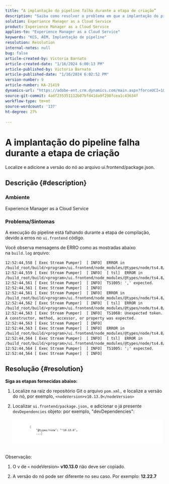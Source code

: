 ```yaml
---
title: “A implantação do pipeline falha durante a etapa de criação”
description: "Saiba como resolver o problema em que a implantação do pipeline falha na etapa de criação."
solution: Experience Manager as a Cloud Service
product: Experience Manager as a Cloud Service
applies-to: "Experience Manager as a Cloud Service"
keywords: "KCS, AEM, Implantação de pipeline"
resolution: Resolution
internal-notes: null
bug: false
article-created-by: Victoria Barnato
article-created-date: "1/16/2024 6:00:13 PM"
article-published-by: Victoria Barnato
article-published-date: "1/16/2024 6:02:52 PM"
version-number: 9
article-number: KA-21419
dynamics-url: "https://adobe-ent.crm.dynamics.com/main.aspx?forceUCI=1&pagetype=entityrecord&etn=knowledgearticle&id=97673214-99b4-ee11-a569-6045bd006704"
source-git-commit: 4adf235351112b07bfd41da9f298fcea1c43634f
workflow-type: tm+mt
source-wordcount: '137'
ht-degree: 27%

---
```


# A implantação do pipeline falha durante a etapa de criação


Localize e adicione a versão do nó ao arquivo ui.frontend/package.json.

## Descrição {#description}


### <b>Ambiente</b>

Experience Manager as a Cloud Service



### <b>Problema/Sintomas</b>

A execução do pipeline está falhando durante a etapa de compilação, devido a erros no `ui.frontend` código.

Você observa mensagens de ERRO como as mostradas abaixo na `build.log` arquivo:




```
12:52:44,558 [ Exec Stream Pumper]  [ INFO]  ERROR in /build_root/build/<program>/ui.frontend/node_modules/@types/node/ts4.8/util.d.ts
12:52:44,559 [ Exec Stream Pumper]  [ INFO]  [ tsl]  ERROR in /build_root/build/<program>/ui.frontend/node_modules/@types/node/ts4.8/util.d.ts(1485,42)
12:52:44,561 [ Exec Stream Pumper]  [ INFO]  TS1005: ',' expected.
12:52:44,561 [ Exec Stream Pumper]  [ INFO] 
12:52:44,561 [ Exec Stream Pumper]  [ INFO]  ERROR in /build_root/build/<program>/ui.frontend/node_modules/@types/node/ts4.8/util.d.ts
12:52:44,562 [ Exec Stream Pumper]  [ INFO]  [ tsl]  ERROR in /build_root/build/<program>/ui.frontend/node_modules/@types/node/ts4.8/util.d.ts(1485,44)
12:52:44,563 [ Exec Stream Pumper]  [ INFO]  TS1068: Unexpected token. A constructor, method, accessor, or property was expected.
12:52:44,563 [ Exec Stream Pumper]  [ INFO] 
12:52:44,563 [ Exec Stream Pumper]  [ INFO]  ERROR in /build_root/build/<program>/ui.frontend/node_modules/@types/node/ts4.8/util.d.ts
12:52:44,564 [ Exec Stream Pumper]  [ INFO]  [ tsl]  ERROR in /build_root/build/<program>/ui.frontend/node_modules/@types/node/ts4.8/util.d.ts(1485,57)
12:52:44,564 [ Exec Stream Pumper]  [ INFO]  TS1005: ';' expected.
12:52:44,564 [ Exec Stream Pumper]  [ INFO]
```



## Resolução {#resolution}

<b>Siga as etapas fornecidas abaixo:</b>
1. Localize na raiz do repositório Git o arquivo `pom.xml,` e localize a versão do nó, por exemplo, `<nodeVersion>v10.13.0</nodeVersion>`


2. Localizar `ui.frontend/package.json,` e adicionar o já presente `devDependencies` objeto: por exemplo, &quot;devDependencies&quot;:

   ![](assets/007186ff-51eb-ed11-a7c6-6045bd006e5a.png)



<br>Observação:<br>


1. O v de `<` nodeVersion`>` <b>v10.13.0</b> não deve ser copiado.


2. A versão do nó pode ser diferente no seu caso. Por exemplo: <b>12.22.7</b>

